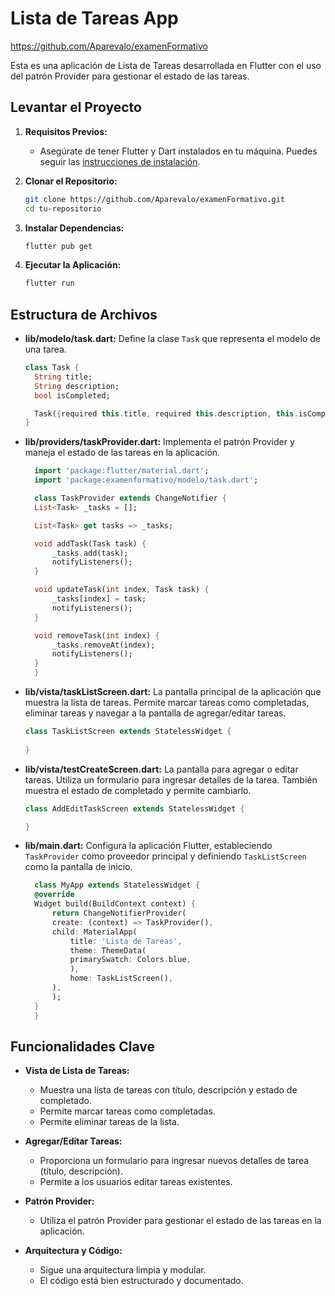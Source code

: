 # Lista de Tareas App
https://github.com/Aparevalo/examenFormativo

Esta es una aplicación de Lista de Tareas desarrollada en Flutter con el uso del patrón Provider para gestionar el estado de las tareas.

## Levantar el Proyecto

1. **Requisitos Previos:**
   - Asegúrate de tener Flutter y Dart instalados en tu máquina. Puedes seguir las [instrucciones de instalación](https://flutter.dev/docs/get-started/install).

2. **Clonar el Repositorio:**
   ```bash
   git clone https://github.com/Aparevalo/examenFormativo.git
   cd tu-repositorio
   ```

3. **Instalar Dependencias:**
   ```bash
   flutter pub get
   ```

4. **Ejecutar la Aplicación:**
   ```bash
   flutter run
   ```

## Estructura de Archivos

- **lib/modelo/task.dart:** Define la clase `Task` que representa el modelo de una tarea.

  ```dart
  class Task {
    String title;
    String description;
    bool isCompleted;

    Task({required this.title, required this.description, this.isCompleted = false});
  }
  ```

- **lib/providers/taskProvider.dart:** Implementa el patrón Provider y maneja el estado de las tareas en la aplicación.

  ```dart
    import 'package:flutter/material.dart';
    import 'package:examenformativo/modelo/task.dart';

    class TaskProvider extends ChangeNotifier {
    List<Task> _tasks = [];

    List<Task> get tasks => _tasks;

    void addTask(Task task) {
        _tasks.add(task);
        notifyListeners();
    }

    void updateTask(int index, Task task) {
        _tasks[index] = task;
        notifyListeners();
    }

    void removeTask(int index) {
        _tasks.removeAt(index);
        notifyListeners();
    }
    }

  ```

- **lib/vista/taskListScreen.dart:** La pantalla principal de la aplicación que muestra la lista de tareas. Permite marcar tareas como completadas, eliminar tareas y navegar a la pantalla de agregar/editar tareas.

  ```dart
  class TaskListScreen extends StatelessWidget {
    
  }
  ```

- **lib/vista/testCreateScreen.dart:** La pantalla para agregar o editar tareas. Utiliza un formulario para ingresar detalles de la tarea. También muestra el estado de completado y permite cambiarlo.

    ```dart
    class AddEditTaskScreen extends StatelessWidget {
    
    }

    ```

- **lib/main.dart:** Configura la aplicación Flutter, estableciendo `TaskProvider` como proveedor principal y definiendo `TaskListScreen` como la pantalla de inicio.

  ```dart
    class MyApp extends StatelessWidget {
    @override
    Widget build(BuildContext context) {
        return ChangeNotifierProvider(
        create: (context) => TaskProvider(),
        child: MaterialApp(
            title: 'Lista de Tareas',
            theme: ThemeData(
            primarySwatch: Colors.blue,
            ),
            home: TaskListScreen(),
        ),
        );
    }
    }
  ```

## Funcionalidades Clave

- **Vista de Lista de Tareas:**
  - Muestra una lista de tareas con título, descripción y estado de completado.
  - Permite marcar tareas como completadas.
  - Permite eliminar tareas de la lista.

- **Agregar/Editar Tareas:**
  - Proporciona un formulario para ingresar nuevos detalles de tarea (título, descripción).
  - Permite a los usuarios editar tareas existentes.

- **Patrón Provider:**
  - Utiliza el patrón Provider para gestionar el estado de las tareas en la aplicación.

- **Arquitectura y Código:**
  - Sigue una arquitectura limpia y modular.
  - El código está bien estructurado y documentado.



